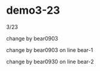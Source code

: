 # demo3-23
3/23

change by bear0903 

change by bear0903 on line bear-1

change by bear0930 on line bear-2